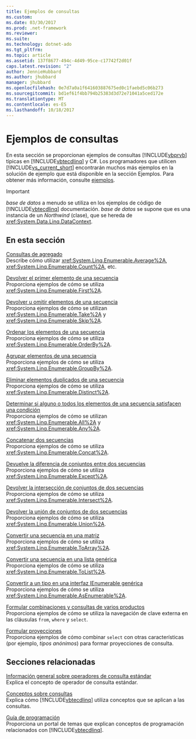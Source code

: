```yaml
---
title: Ejemplos de consultas
ms.custom: 
ms.date: 03/30/2017
ms.prod: .net-framework
ms.reviewer: 
ms.suite: 
ms.technology: dotnet-ado
ms.tgt_pltfrm: 
ms.topic: article
ms.assetid: 137f8677-494c-4d49-95ce-c17742f2d01f
caps.latest.revision: "2"
author: JennieHubbard
ms.author: jhubbard
manager: jhubbard
ms.openlocfilehash: 0e7d7a0a1f641603887675ed0c1faebd5c06b273
ms.sourcegitcommit: bd1ef61f4bb794b25383d3d72e71041a5ced172e
ms.translationtype: MT
ms.contentlocale: es-ES
ms.lasthandoff: 10/18/2017
---
```

# <a name="query-examples"></a>Ejemplos de consultas
En esta sección se proporcionan ejemplos de consultas [!INCLUDE[vbprvb](../../../../../../includes/vbprvb-md.md)] típicas en [!INCLUDE[vbtecdlinq](../../../../../../includes/vbtecdlinq-md.md)] y C#. Los programadores que utilicen [!INCLUDE[vs_current_short](../../../../../../includes/vs-current-short-md.md)] encontrarán muchos más ejemplos en la solución de ejemplo que está disponible en la sección Ejemplos. Para obtener más información, consulte [ejemplos](../../../../../../docs/framework/data/adonet/sql/linq/samples.md).  
  
> [!IMPORTANT]
>  *base de datos* a menudo se utiliza en los ejemplos de código de [!INCLUDE[vbtecdlinq](../../../../../../includes/vbtecdlinq-md.md)] documentación. *base de datos* se supone que es una instancia de un *Northwind* (clase), que se hereda de <xref:System.Data.Linq.DataContext>.  
  
## <a name="in-this-section"></a>En esta sección  
 [Consultas de agregado](../../../../../../docs/framework/data/adonet/sql/linq/aggregate-queries.md)  
 Describe cómo utilizar <xref:System.Linq.Enumerable.Average%2A>, <xref:System.Linq.Enumerable.Count%2A>, etc.  
  
 [Devolver el primer elemento de una secuencia](../../../../../../docs/framework/data/adonet/sql/linq/return-the-first-element-in-a-sequence.md)  
 Proporciona ejemplos de cómo se utiliza <xref:System.Linq.Enumerable.First%2A>.  
  
 [Devolver u omitir elementos de una secuencia](../../../../../../docs/framework/data/adonet/sql/linq/return-or-skip-elements-in-a-sequence.md)  
 Proporciona ejemplos de cómo se utilizan <xref:System.Linq.Enumerable.Take%2A> y <xref:System.Linq.Enumerable.Skip%2A>.  
  
 [Ordenar los elementos de una secuencia](../../../../../../docs/framework/data/adonet/sql/linq/sort-elements-in-a-sequence.md)  
 Proporciona ejemplos de cómo se utiliza <xref:System.Linq.Enumerable.OrderBy%2A>.  
  
 [Agrupar elementos de una secuencia](../../../../../../docs/framework/data/adonet/sql/linq/group-elements-in-a-sequence.md)  
 Proporciona ejemplos de cómo se utiliza <xref:System.Linq.Enumerable.GroupBy%2A>.  
  
 [Eliminar elementos duplicados de una secuencia](../../../../../../docs/framework/data/adonet/sql/linq/eliminate-duplicate-elements-from-a-sequence.md)  
 Proporciona ejemplos de cómo se utiliza <xref:System.Linq.Enumerable.Distinct%2A>.  
  
 [Determinar si alguno o todos los elementos de una secuencia satisfacen una condición](../../../../../../docs/framework/data/adonet/sql/linq/determine-if-any-or-all-elements-in-a-sequence-satisfy-a-condition.md)  
 Proporciona ejemplos de cómo se utilizan <xref:System.Linq.Enumerable.All%2A> y <xref:System.Linq.Enumerable.Any%2A>.  
  
 [Concatenar dos secuencias](../../../../../../docs/framework/data/adonet/sql/linq/concatenate-two-sequences.md)  
 Proporciona ejemplos de cómo se utiliza <xref:System.Linq.Enumerable.Concat%2A>.  
  
 [Devuelve la diferencia de conjuntos entre dos secuencias](../../../../../../docs/framework/data/adonet/sql/linq/return-the-set-difference-between-two-sequences.md)  
 Proporciona ejemplos de cómo se utiliza <xref:System.Linq.Enumerable.Except%2A>.  
  
 [Devolver la intersección de conjuntos de dos secuencias](../../../../../../docs/framework/data/adonet/sql/linq/return-the-set-intersection-of-two-sequences.md)  
 Proporciona ejemplos de cómo se utiliza <xref:System.Linq.Enumerable.Intersect%2A>.  
  
 [Devolver la unión de conjuntos de dos secuencias](../../../../../../docs/framework/data/adonet/sql/linq/return-the-set-union-of-two-sequences.md)  
 Proporciona ejemplos de cómo se utiliza <xref:System.Linq.Enumerable.Union%2A>.  
  
 [Convertir una secuencia en una matriz](../../../../../../docs/framework/data/adonet/sql/linq/convert-a-sequence-to-an-array.md)  
 Proporciona ejemplos de cómo se utiliza <xref:System.Linq.Enumerable.ToArray%2A>.  
  
 [Convertir una secuencia en una lista genérica](../../../../../../docs/framework/data/adonet/sql/linq/convert-a-sequence-to-a-generic-list.md)  
 Proporciona ejemplos de cómo se utiliza <xref:System.Linq.Enumerable.ToList%2A>.  
  
 [Convertir a un tipo en una interfaz IEnumerable genérica](../../../../../../docs/framework/data/adonet/sql/linq/convert-a-type-to-a-generic-ienumerable.md)  
 Proporciona ejemplos de cómo se utiliza <xref:System.Linq.Enumerable.AsEnumerable%2A>.  
  
 [Formular combinaciones y consultas de varios productos](../../../../../../docs/framework/data/adonet/sql/linq/formulate-joins-and-cross-product-queries.md)  
 Proporciona ejemplos de cómo se utiliza la navegación de clave externa en las cláusulas `from`, `where` y `select`.  
  
 [Formular proyecciones](../../../../../../docs/framework/data/adonet/sql/linq/formulate-projections.md)  
 Proporciona ejemplos de cómo combinar `select` con otras características (por ejemplo, *tipos anónimos*) para formar proyecciones de consulta.  
  
## <a name="related-sections"></a>Secciones relacionadas  
 [Información general sobre operadores de consulta estándar](http://msdn.microsoft.com/library/24cda21e-8af8-4632-b519-c404a839b9b2)  
 Explica el concepto de operador de consulta estándar.  
  
 [Conceptos sobre consultas](../../../../../../docs/framework/data/adonet/sql/linq/query-concepts.md)  
 Explica cómo [!INCLUDE[vbtecdlinq](../../../../../../includes/vbtecdlinq-md.md)] utiliza conceptos que se aplican a las consultas.  
  
 [Guía de programación](../../../../../../docs/framework/data/adonet/sql/linq/programming-guide.md)  
 Proporciona un portal de temas que explican conceptos de programación relacionados con [!INCLUDE[vbtecdlinq](../../../../../../includes/vbtecdlinq-md.md)].
